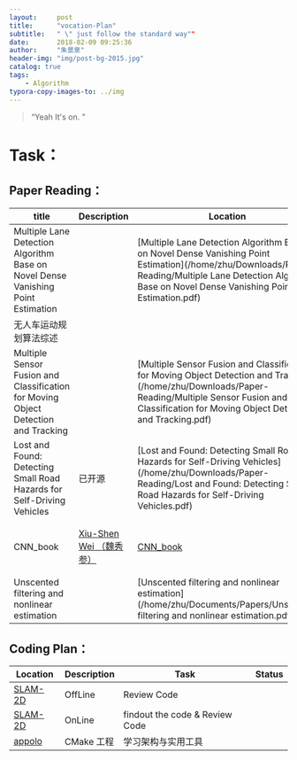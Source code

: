 ```yaml
---
layout:     post
title:      "vocation-Plan"
subtitle:   " \" just follow the standard way""
date:       2018-02-09 09:25:36
author:     "朱景泉"
header-img: "img/post-bg-2015.jpg"
catalog: true
tags:
    - Algorithm
typora-copy-images-to: ../img
---
```


> “Yeah It's on. ”

# Task：

## Paper Reading：

| title                                    | Description                              | Location                                 | Task                                     | Status |
| ---------------------------------------- | ---------------------------------------- | ---------------------------------------- | ---------------------------------------- | ------ |
| Multiple Lane Detection Algorithm Base on Novel Dense Vanishing Point Estimation |                                          | [Multiple Lane Detection Algorithm Base on Novel Dense Vanishing Point Estimation](/home/zhu/Downloads/Paper-Reading/Multiple Lane Detection Algorithm Base on Novel Dense Vanishing Point Estimation.pdf) | Writing Notes                            |        |
| 无人车运动规划算法综述                              |                                          |                                          |                                          |        |
| Multiple Sensor Fusion and Classification for Moving Object Detection and Tracking |                                          | [Multiple Sensor Fusion and Classification for Moving Object Detection and Tracking](/home/zhu/Downloads/Paper-Reading/Multiple Sensor Fusion and Classification for Moving Object Detection and Tracking.pdf) | Writing Notes                            |        |
| Lost and Found: Detecting Small Road Hazards for Self-Driving Vehicles | 已开源                                      | [Lost and Found: Detecting Small Road Hazards for Self-Driving Vehicles](/home/zhu/Downloads/Paper-Reading/Lost and Found: Detecting Small Road Hazards for Self-Driving Vehicles.pdf) | Writing Notes 下载源码                       |        |
| CNN_book                                 | [Xiu-Shen Wei （魏秀参）](http://lamda.nju.edu.cn/weixs/?AspxAutoDetectCookieSupport=1) | [CNN_book](/home/zhu/Downloads/Paper-Reading/CNN_book.pdf) | 与深度学习的课一起完成                              |        |
| Unscented filtering and nonlinear estimation |                                          | [Unscented filtering and nonlinear estimation](/home/zhu/Documents/Papers/Unscented filtering and nonlinear estimation.pdf) | [Code](/program/Exercise/Algorithm/trackerLib) review |        |



## Coding Plan：

| Location                                 | Description | Task                           | Status |
| ---------------------------------------- | ----------- | ------------------------------ | ------ |
| [SLAM-2D](/home/zhu/Desktop/转移至硬盘/FortestCode/20180102/MapConstruct) | OffLine     | Review Code                    |        |
| [SLAM-2D](/home/zhu/Desktop/转移至硬盘/NeedReview) | OnLine      | findout the code & Review Code |        |
| [appolo](/home/zhu/Documents/test-scripts/appolo_cmake) | CMake 工程    | 学习架构与实用工具                      |        |

